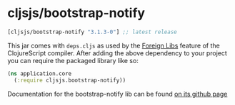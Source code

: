 # cljsjs/bootstrap-notify

[](dependency)
```clojure
[cljsjs/bootstrap-notify "3.1.3-0"] ;; latest release
```
[](/dependency)

This jar comes with `deps.cljs` as used by the [Foreign Libs][flibs] feature
of the ClojureScript compiler. After adding the above dependency to your project
you can require the packaged library like so:

```clojure
(ns application.core
  (:require cljsjs.bootstrap-notify))
```

Documentation for the bootstrap-notify lib can be found [on its github page](https://github.com/mouse0270/bootstrap-notify)

[flibs]: https://clojurescript.org/reference/packaging-foreign-deps
